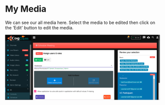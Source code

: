 # My Media

We can see our all media here. Select the media to be edited then click on the ‘Edit’ button to edit the media.

![](../.gitbook/assets/image%20%28174%29.png)

